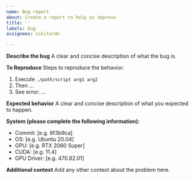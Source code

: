 ```yaml
---
name: Bug report
about: Create a report to help us improve
title: ''
labels: bug
assignees: nikitardn

---
```


**Describe the bug**
A clear and concise description of what the bug is.

**To Reproduce**
Steps to reproduce the behavior:
1. Execute `./path/script arg1 arg2`
1. Then ... 
1. See error: ...

**Expected behavior**
A clear and concise description of what you expected to happen.

**System (please complete the following information):**
 - Commit: [e.g. 8f3b9ca]
 - OS: [e.g. Ubuntu 20.04]
 - GPU: [e.g. RTX 2060 Super]
 - CUDA: [e.g. 11.4]
 - GPU Driver: [e.g. 470.82.01]

**Additional context**
Add any other context about the problem here.
